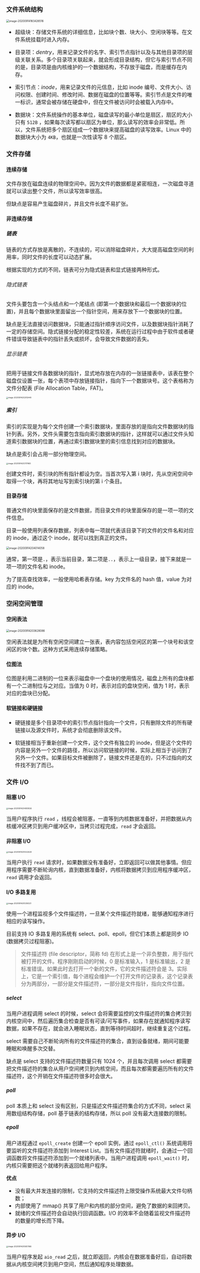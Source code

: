 ### 文件系统结构

<img src="/Users/licheng/Documents/Typora/Picture/image-20200914163426516.png" alt="image-20200914163426516" style="zoom:50%;" />

* 超级块：存储文件系统的详细信息，比如块个数、块大小、空闲块等等。在文件系统挂载时进入内存。

* 目录项：*dentry*，用来记录文件的名字、索引节点指针以及与其他目录项的层级关联关系。多个目录项关联起来，就会形成目录结构，但它与索引节点不同的是，目录项是由内核维护的一个数据结构，不存放于磁盘，而是缓存在内存。

* 索引节点：*inode*，用来记录文件的元信息，比如 inode 编号、文件大小、访问权限、创建时间、修改时间、数据在磁盘的位置等等。索引节点是文件的唯一标识，通常会被存储在硬盘中，但在文件被访问时会被载入内存中。

* 数据块：文件系统操作的基本单位，磁盘读写的最小单位是扇区，扇区的大小只有 `512B` ，如果每次读写都以扇区为单位，那么读写的效率会非常低。所以，文件系统把多个扇区组成一个数据块来提高磁盘的读写效率。Linux 中的数据块大小为 `4KB`，也就是一次性读写 8 个扇区。

### 文件存储

#### 连续存储

文件存放在磁盘连续的物理空间中。因为文件的数据都是紧密相连，一次磁盘寻道就可以读出整个文件，所以读写效率很高。

但缺点是容易产生磁盘碎片，并且文件长度不易扩张。

#### 非连续存储

##### 链表

链表的方式存放是离散的，不连续的，可以消除磁盘碎片，大大提高磁盘空间的利用率，同时文件的长度可以动态扩展。

根据实现的方式的不同，链表可分为隐式链表和显式链接两种形式。

###### 隐式链表

文件头要包含一个头结点和一个尾结点 (即第一个数据块和最后一个数据块的位置)，并且每个数据块里面留出一个指针空间，用来存放下一个数据块的位置。

缺点是无法直接访问数据块，只能通过指针顺序访问文件，以及数据块指针消耗了一定的存储空间。隐式链接分配的稳定性较差，系统在运行过程中由于软件或者硬件错误导致链表中的指针丢失或损坏，会导致文件数据的丢失。

###### 显示链表

把用于链接文件各数据块的指针，显式地存放在内存的一张链接表中，该表在整个磁盘仅设置一张，每个表项中存放链接指针，指向下一个数据块号。这个表格称为文件分配表 (File Allocation Table，FAT)。

<img src="/Users/licheng/Documents/Typora/Picture/image-20200914202912449.png" alt="image-20200914202912449" style="zoom:33%;" />

##### 索引

索引的实现是为每个文件创建一个索引数据块，里面存放的是指向文件数据块的指针列表。另外，文件头需要包含指向索引数据块的指针，这样就可以通过文件头知道索引数据块的位置，再通过索引数据块里的索引信息找到对应的数据块。

缺点是索引会占用一部分物理空间。

<img src="/Users/licheng/Documents/Typora/Picture/image-20200914203117860.png" alt="image-20200914203117860" style="zoom:33%;" />

创建文件时，索引块的所有指针都设为空。当首次写入第 i 块时，先从空闲空间中取得一个块，再将其地址写到索引块的第 i 个条目。

#### 目录存储

普通文件的块里面保存的是文件数据，而目录文件的块里面保存的是一项一项的文件信息。

目录一般使用列表保存数据，列表中每一项就代表该目录下的文件的文件名和对应的 inode，通过这个 inode，就可以找到真正的文件。

<img src="/Users/licheng/Documents/Typora/Picture/image-20200914204014058.png" alt="image-20200914204014058" style="zoom:50%;" />

通常，第一项是`.`，表示当前目录，第二项是`..`，表示上一级目录，接下来就是一项一项的文件名和 inode。

为了提高查找效率，一般使用哈希表存储。key 为文件名的 hash 值，value 为对应的 inode。

### 空闲空间管理

#### 空闲表法

<img src="/Users/licheng/Documents/Typora/Picture/image-20200914203628086.png" alt="image-20200914203628086" style="zoom: 50%;" />

空闲表法就是为所有空闲空间建立一张表，表内容包括空闲区的第一个块号和该空闲区的块个数。这种方式采用连续存储策略。

#### 位图法

位图是利用二进制的一位来表示磁盘中一个盘块的使用情况，磁盘上所有的盘块都有一个二进制位与之对应。当值为 0 时，表示对应的盘块空闲，值为 1 时，表示对应的盘块已分配。

#### 软链接和硬链接

* 硬链接是多个目录项中的索引节点指针指向一个文件，只有删除文件的所有硬链接以及源文件时，系统才会彻底删除该文件。

* 软链接相当于重新创建一个文件，这个文件有独立的 inode，但是这个文件的内容是另外一个文件的路径，所以访问软链接的时候，实际上相当于访问到了另外一个文件。如果目标文件被删除了，链接文件还是在的，只不过指向的文件找不到了而已。

### 文件 I/O

#### 阻塞 I/O

<img src="/Users/licheng/Documents/Typora/Picture/image-20200914204909026.png" alt="image-20200914204909026" style="zoom:33%;" />

当用户程序执行 `read` ，线程会被阻塞，一直等到内核数据准备好，并把数据从内核缓冲区拷贝到用户缓冲区中，当拷贝过程完成，`read` 才会返回。

#### 非阻塞 I/O

<img src="/Users/licheng/Documents/Typora/Picture/image-20200914205022628.png" alt="image-20200914205022628" style="zoom:33%;" />

当用户执行 `read` 请求时，如果数据没有准备好，立即返回可以做其他事情。但应用程序需要不断轮询内核，直到数据准备好，内核将数据拷贝到应用程序缓冲区，`read` 调用才会返回。

#### I/O 多路复用

<img src="/Users/licheng/Documents/Typora/Picture/image-20200914205306321.png" alt="image-20200914205306321" style="zoom:33%;" />

使用一个进程监视多个文件描述符，一旦某个文件描述符就绪，能够通知程序进行相应的读写操作。

目前支持 IO 多路复用的系统有 select、poll、epoll，但它们本质上都是同步 IO  (数据拷贝过程阻塞)。

> 文件描述符 (file descriptor，简称 fd) 在形式上是一个非负整数，用于指代被打开的文件。程序刚刚启动的时候，0 是标准输入，1 是标准输出，2 是标准错误。如果此时去打开一个新的文件，它的文件描述符会是 3。实际上，它是一个索引值，每个进程会维护一个打开文件的记录表，这个记录表分为两部分，一部分是文件描述符，一部分是文件指针，指向文件位置。

##### select

当用户进程调用 select 的时候，select 会将需要监控的文件描述符的集合拷贝到内核空间中，然后遍历集合检查是否有可读/可写事件，如果存在就通知程序读写数据，如果不存在，就会进入睡眠状态，直到等待时间超时，继续重复这个过程。

select 需要自己不断轮询所有的文件描述符的集合，直到设备就绪，期间可能要睡眠和唤醒多次交替。

缺点是 select 支持的文件描述符数量只有 1024 个，并且每次调用 select 都需要把文件描述符的集合从用户空间拷贝到内核空间，而且每次都需要遍历所有的文件描述符，这个开销在文件描述符很多时会很大。

##### poll

poll 本质上和 select 没有区别，只是描述文件描述符集合的方式不同，select 采用数组结构存储，poll 基于链表的结构存储，所以 poll 没有最大连接数的限制。

##### epoll

用户进程通过 `epoll_create` 创建一个 epoll 实例，通过 `epoll_ctl()` 系统调用将要监听的文件描述符添加到 Interest List。当有文件描述符就绪时，会通过一个回调函数将文件描述符添加到一个就绪列表中。当用户进程调用 `epoll_wait()` 时，内核只需要把这个就绪列表返回给用户程序。

**优点**

* 没有最大并发连接的限制，它支持的文件描述符上限受操作系统最大文件句柄数；
* 内部使用了 mmap() 共享了用户和内核的部分空间，避免了数据的来回拷贝。
* 就绪的文件描述符会自动执行回调函数。I/O 的效率不会随着监视文件描述符的数量的增长而下降。

#### 异步 I/O

<img src="/Users/licheng/Documents/Typora/Picture/image-20200914205857966.png" alt="image-20200914205857966" style="zoom:33%;" />

当用户程序发起 `aio_read` 之后，就立即返回，内核会在数据准备好后，自动将数据从内核空间拷贝到用户空间，然后通知程序处理数据。